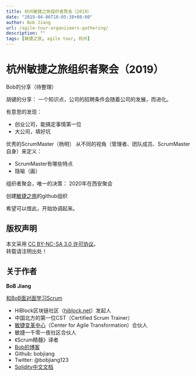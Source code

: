 ```yaml
---
title: 杭州敏捷之旅组织者聚会（2019）
date: "2019-04-06T16:05:38+08:00"
author: Bob Jiang
url: /agile-tour-organizaers-gathering/
description: ""
tags: [敏捷之旅, agile tour, 杭州]
---
```


# 杭州敏捷之旅组织者聚会（2019）

Bob的分享（待整理）

胡键的分享：
一个知识点，公司的招聘条件会随着公司的发展，而进化。

有意思的发现：
- 创业公司，能搞定事情第一位
- 大公司，填好坑

优秀的ScrumMaster（杨明）
从不同的视角（管理者、团队成员、ScrumMaster自身）来定义：
- ScrumMaster有哪些特点
- 隐喻（画）

组织者聚会，唯一的决策：
2020年在西安聚会

创建[敏捷之旅](https://github.com/agiletour-china)的github组织

希望可以借此，开始协调起来。

## 版权声明

本文采用 [CC BY-NC-SA 3.0 许可协议](https://creativecommons.org/licenses/by-nc-sa/3.0/deed.zh)。  
转载请注明出处！

## 关于作者

**BoB Jiang**

[和BoB面对面学习Scrum](https://appmopev1px9533.h5.xiaoeknow.com/homepage) 

- HiBlock区块链社区（[hiblock.net](https://hiblock.net)）发起人  
- 中国北方的第一位CST（Certified Scrum Trainer）  
- [敏捷变革中心](https://www.c4at.cn/)（Center for Agile Transformation）合伙人  
- 敏捷一千零一夜社区合伙人  
- 《Scrum精髓》译者
- [Bob的博客](https://www.bobjiang.com)
- Github: bobjiang
- Twitter: @bobjiang123
- [Solidity中文文档](https://solidity-cn.readthedocs.io/zh/develop/)